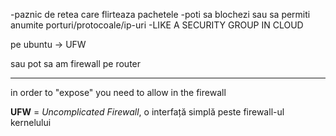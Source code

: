 -paznic de retea care flirteaza pachetele
-poti sa blochezi sau sa permiti anumite porturi/protocoale/ip-uri
-LIKE A SECURITY GROUP IN CLOUD

pe ubuntu -> UFW

sau pot sa am firewall pe router

---
in order to "expose" you need to allow in the firewall 


**UFW** = _Uncomplicated Firewall_, o interfață simplă peste firewall-ul kernelului